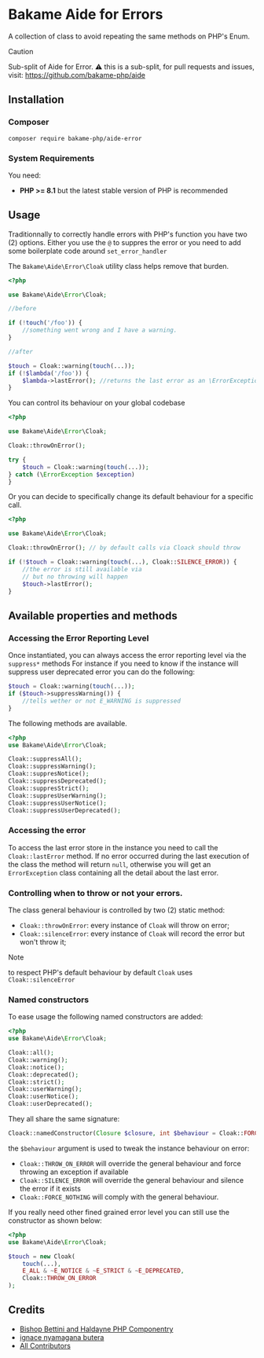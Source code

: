 # Bakame Aide for Errors

A collection of class to avoid repeating the same methods on PHP's Enum.

> [!CAUTION]
> Sub-split of Aide for Error.
> ⚠️ this is a sub-split, for pull requests and issues, visit: https://github.com/bakame-php/aide

## Installation

### Composer

~~~
composer require bakame-php/aide-error
~~~

### System Requirements

You need:

- **PHP >= 8.1** but the latest stable version of PHP is recommended

## Usage

Traditionnally to correctly handle errors with PHP's function you have two (2) options. Either
you use the `@` to suppres the error or you need to add some boilerplate code around `set_error_handler`

The `Bakame\Aide\Error\Cloak` utility class helps remove that burden.

```php
<?php

use Bakame\Aide\Error\Cloak;

//before

if (!touch('/foo')) {
    //something went wrong and I have a warning.
}

//after

$touch = Cloak::warning(touch(...));
if (!$lambda('/foo')) {
    $lambda->lastError(); //returns the last error as an \ErrorException;
}
````

You can control its behaviour on your global codebase

```php
<?php

use Bakame\Aide\Error\Cloak;

Cloak::throwOnError();

try {
    $touch = Cloak::warning(touch(...));
} catch (\ErrorException $exception)
}
````

Or you can decide to specifically change its default behaviour for a specific call.

```php
<?php

use Bakame\Aide\Error\Cloak;

Cloak::throwOnError(); // by default calls via Cloack should throw

if (!$touch = Cloak::warning(touch(...), Cloak::SILENCE_ERROR)) {
    //the error is still available via 
    // but no throwing will happen
    $touch->lastError();
}
````

## Available properties and methods

### Accessing the Error Reporting Level

Once instantiated, you can always access the error reporting level via the `suppress*` methods
For instance if you need to know if the instance will suppress user deprecated error
you can do the following:

```php
$touch = Cloak::warning(touch(...));
if ($touch->suppressWarning()) {
    //tells wether or not E_WARNING is suppressed
}
```

The following methods are available.

```php
<?php
use Bakame\Aide\Error\Cloak;

Cloak::suppressAll();
Cloak::suppressWarning();
Cloak::suppresNotice();
Cloak::suppressDeprecated();
Cloak::suppresStrict();
Cloak::suppresUserWarning();
Cloak::suppressUserNotice();
Cloak::suppressUserDeprecated();
```

### Accessing the error

To access the last error store in the instance you need to call the `Cloak::lastError` method.
If no error occurred during the last execution of the class the method will return `null`,
otherwise you will get an `ErrorException` class containing all the detail about the
last error.

### Controlling when to throw or not your errors.

The class general behaviour is controlled by two (2) static method:

- `Cloak::throwOnError`: every instance of `Cloak` will throw on error;
- `Cloak::silenceError`: every instance of `Cloak` will record the error but won't throw it;

> [!NOTE]
> to respect PHP's default behaviour by default `Cloak` uses `Cloak::silenceError`

### Named constructors

To ease usage the following named constructors are added:

```php
<?php
use Bakame\Aide\Error\Cloak;

Cloak::all();
Cloak::warning();
Cloak::notice();
Cloak::deprecated();
Cloak::strict();
Cloak::userWarning();
Cloak::userNotice();
Cloak::userDeprecated();
```

They all share the same signature:

```php
Cloack::namedConstructor(Closure $closure, int $behaviour = Cloak::FORCE_NOTHING);
```

the `$behaviour` argument is used to tweak the instance behaviour on error:

- `Cloak::THROW_ON_ERROR` will override the general behaviour and force throwing an exception if available
- `Cloak::SILENCE_ERROR` will override the general behaviour and silence the error if it exists
- `Cloak::FORCE_NOTHING` will comply with the general behaviour.

If you really need other fined grained error level you can still use the constructor
as shown below:

```php
<?php
use Bakame\Aide\Error\Cloak;

$touch = new Cloak(
    touch(...),
    E_ALL & ~E_NOTICE & ~E_STRICT & ~E_DEPRECATED,
    Cloak::THROW_ON_ERROR
);
```

## Credits

- [Bishop Bettini and Haldayne PHP Componentry](https://github.com/haldayne/fox)
- [ignace nyamagana butera](https://github.com/nyamsprod)
- [All Contributors](https://github.com/bakame-php/aide/graphs/contributors)
